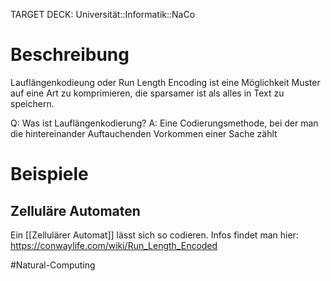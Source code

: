 TARGET DECK: Universität::Informatik::NaCo

# Beschreibung
Lauflängenkodieung oder Run Length Encoding ist eine Möglichkeit Muster auf eine Art zu komprimieren, die sparsamer ist als alles in Text zu speichern. 

Q: Was ist Lauflängenkodierung?
A: Eine Codierungsmethode, bei der man die hintereinander Auftauchenden Vorkommen einer Sache zählt

# Beispiele
## Zelluläre Automaten
Ein [[Zellulärer Automat]] lässt sich so codieren.
Infos findet man hier: https://conwaylife.com/wiki/Run_Length_Encoded




$\newcommand{\wink}[1]{\left\langle #1 \right\rangle}$
$\newcommand{\klam}[1]{\left( #1 \right)}$
$\newcommand{\Q}{\mathbb Q}$
$\newcommand{\R}{\mathbb R}$
$\newcommand{\C}{\mathbb C}$
$\newcommand{\F}{\mathbb F}$
$\newcommand{\Z}{\mathbb Z}$
$\newcommand{\N}{\mathbb N}$
$\newcommand{\a}{\alpha}$

#Natural-Computing 

